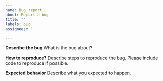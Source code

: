 ```yaml
---
name: Bug report
about: Report a bug
title: ''
labels: bug
assignees: ''

---
```


**Describe the bug**
What is the bug about?

**How to reproduce?**
Describe steps to reproduce the bug. Please include code to reproduce if possible.

**Expected behavior**
Describe what you expected to happen.
